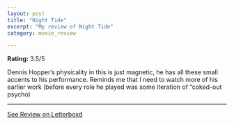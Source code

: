 ```yaml
---
layout: post
title: "Night Tide"
excerpt: "My review of Night Tide"
category: movie_review

---
```


**Rating:** 3.5/5

Dennis Hopper’s physicality in this is just magnetic, he has all these small accents to his performance. Reminds me that I need to watch more of his earlier work (before every role he played was some iteration of “coked-out psycho)

<hr>

[See Review on Letterboxd](https://boxd.it/3ICnz5)
